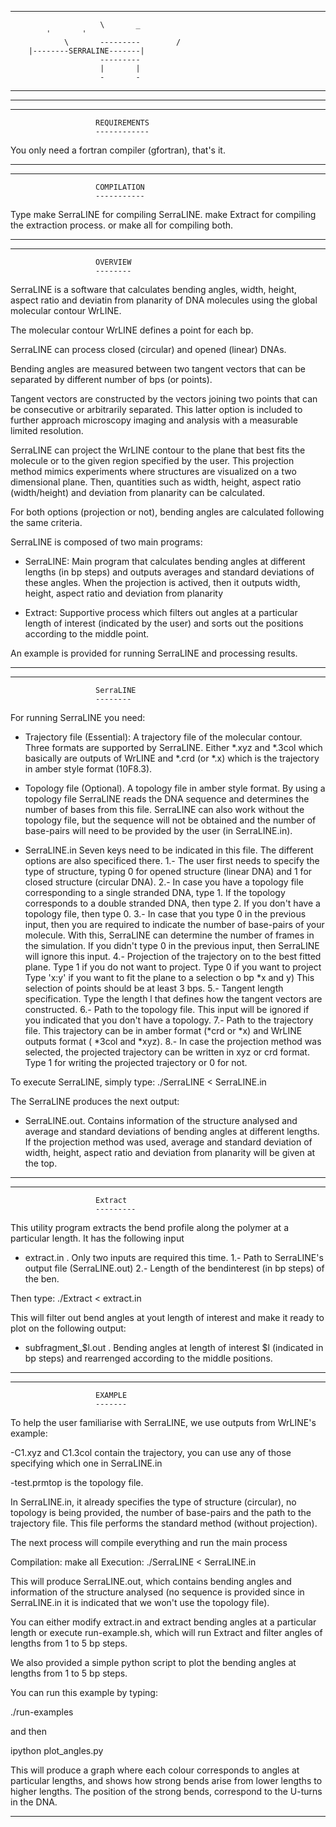 ___________________________________________________________________
                        \       _
			'       '
                \       ---------        /
		|--------SERRALINE-------|
                        ---------
                        |       |
                        -       -
___________________________________________________________________
___________________________________________________________________




___________________________________________________________________
                       REQUIREMENTS
                       ------------

You only need a fortran compiler (gfortran), that's it.

___________________________________________________________________




___________________________________________________________________
                       COMPILATION
                       -----------

Type make SerraLINE for compiling SerraLINE.
     make Extract for compiling the extraction process.
     or make all for compiling both.
___________________________________________________________________




___________________________________________________________________
                       OVERVIEW
                       --------

SerraLINE is a software that calculates bending angles, width, height,
aspect ratio and deviatin from planarity of DNA molecules using the 
global molecular contour WrLINE. 

The molecular contour WrLINE defines a point for each bp.

SerraLINE can process closed (circular) and opened (linear) DNAs.

Bending angles are measured between two tangent vectors that can be separated 
by different number of bps (or points).

Tangent vectors are constructed by the vectors joining two points that 
can be consecutive or arbitrarily separated.
This latter option is included to further approach microscopy imaging and 
analysis with a measurable limited resolution. 

SerraLINE can project the WrLINE contour to the plane that best fits the 
molecule or to the given region specified by the user.
This projection method mimics experiments where structures are 
visualized on a two dimensional plane.
Then, quantities such as width, height, aspect ratio (width/height)
and deviation from planarity can be calculated.

For both options (projection or not), bending angles are calculated 
following the same criteria.

SerraLINE is composed of two main programs:

  - SerraLINE: Main program that calculates bending angles at 
               different lengths (in bp steps) and outputs 
               averages and standard deviations of these angles.
               When the projection is actived, then it outputs 
               width, height, aspect ratio and deviation from 
               planarity
               

  - Extract: Supportive process which filters out angles at a 
             particular length of interest (indicated by the user) 
             and sorts out the positions according to the 
             middle point.
           
An example is provided for running SerraLINE and processing 
results.

___________________________________________________________________




__________________________________________________________________
                       SerraLINE
                       --------

For running SerraLINE you need:


  - Trajectory file (Essential): 
    A trajectory file of the molecular contour. 
    Three formats are supported by SerraLINE. Either *.xyz and 
    *.3col which basically are outputs of WrLINE and *.crd (or *.x) 
    which is the trajectory in amber style format (10F8.3). 


  - Topology file (Optional).
    A topology file in amber style format. By using a topology
    file SerraLINE reads the DNA sequence and determines the number 
    of bases from this file.
    SerraLINE can also work without the topology file, but the 
    sequence will not be obtained and the number of base-pairs will
    need to be provided by the user (in SerraLINE.in).

  - SerraLINE.in 
    Seven keys need to be indicated in this file. 
    The different options are also specificed there.
    1.- The user first needs to specify the type of structure, 
        typing 0 for opened structure (linear DNA) and 1 for
        closed structure (circular DNA).
    2.- In case you have a topology file corresponding to 
        a single stranded DNA, type 1.
        If the topology corresponds to a double stranded DNA, then type
        2. 
        If you don't have a topology file, then type 0.
    3.- In case that you type 0 in the previous input, then 
        you are required to indicate the number of base-pairs
        of your molecule. With this, SerraLINE can determine
        the number of frames in the simulation. 
        If you didn't type 0 in the previous input, 
        then SerraLINE will ignore this input.
    4.- Projection of the trajectory on to the best fitted plane. 
        Type 1 if you do not want to project.
        Type 0 if you want to project
        Type 'x:y' if you want to fit the plane to a selection o bp *x and y) 
        This selection of points should be at least 3 bps.
    5.- Tangent length specification. Type the length l that
        defines how the tangent vectors are constructed.
    6.- Path to the topology file. This input will be ignored if
        you indicated that you don't have a topology.
    7.- Path to the trajectory file. This trajectory can be in
        amber format (*crd or *x) and WrLINE outputs format
        ( *3col and *xyz).
    8.- In case the projection method was selected, the projected
        trajectory can be written in xyz or crd format. Type 1
        for writing the projected trajectory or 0 for not.

To execute SerraLINE, simply type: 
./SerraLINE < SerraLINE.in

The SerraLINE produces the next output:

  - SerraLINE.out.
    Contains information of the structure analysed and average and
    standard deviations of bending angles at different lengths.
    If the projection method was used, average and standard
    deviation of width, height, aspect ratio and deviation from
    planarity will be given at the top.

___________________________________________________________________



___________________________________________________________________
                       Extract
                       ---------

This utility program extracts the bend profile along the polymer 
at a particular length. It has the following input

  - extract.in .
    Only two inputs are required this time.
    1.- Path to SerraLINE's output file (SerraLINE.out)
    2.- Length of the bendinterest (in bp steps) of the ben.


Then type: 
./Extract < extract.in

This will filter out bend angles at yout length of interest and make it ready to plot 
on the following output:

  - subfragment_$l.out .
    Bending angles at length of interest $l (indicated in bp steps)
    and rearrenged according to the middle positions.

___________________________________________________________________




___________________________________________________________________
                       EXAMPLE
                       -------

To help the user familiarise with SerraLINE, we use outputs from 
WrLINE's example:

 -C1.xyz and C1.3col contain the trajectory, you can use any of 
  those specifying which one in SerraLINE.in

 -test.prmtop is the topology file.

In SerraLINE.in, it already specifies the type of structure (circular),
no topology is being provided, the number of base-pairs and the
path to the trajectory file. This file performs the standard method 
(without projection).

The next process will compile everything and run the main process

Compilation: make all 
Execution: ./SerraLINE < SerraLINE.in

This will produce SerraLINE.out, which contains bending angles
and information of the structure analysed (no sequence is provided
since in SerraLINE.in it is indicated that we won't use the topology
file).

You can either modify extract.in and extract bending angles at a
particular length or execute run-example.sh, which will run Extract
and filter angles of lengths from 1 to 5 bp steps.

We also provided a simple python script to plot the bending angles
at lengths from 1 to 5 bp steps.

You can run this example by typing:

./run-examples

and then

ipython plot_angles.py

This will produce a graph where each colour corresponds to angles
at particular lengths, and shows how strong bends arise from lower
lengths to higher lengths. The position of the strong bends, 
correspond to the U-turns in the DNA.

___________________________________________________________________



